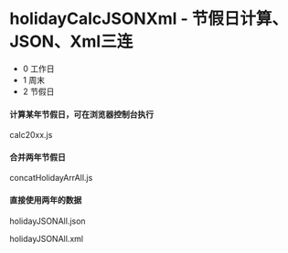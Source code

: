 # holidayCalcJSONXml - 节假日计算、JSON、Xml三连

* 0 工作日 
* 1 周末 
* 2 节假日 

#### 计算某年节假日，可在浏览器控制台执行
calc20xx.js             

#### 合并两年节假日
concatHolidayArrAll.js

#### 直接使用两年的数据
holidayJSONAll.json

holidayJSONAll.xml 

